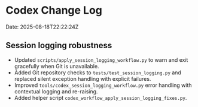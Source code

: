 # Codex Change Log

Date: 2025-08-18T22:22:24Z

## Session logging robustness

- Updated `scripts/apply_session_logging_workflow.py` to warn and exit gracefully when Git is unavailable.
- Added Git repository checks to `tests/test_session_logging.py` and replaced silent exception handling with explicit failures.
- Improved `tools/codex_session_logging_workflow.py` error handling with contextual logging and re-raising.
- Added helper script `codex_workflow_apply_session_logging_fixes.py`.
